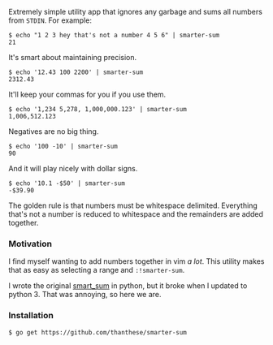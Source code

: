 Extremely simple utility app that ignores any garbage and sums all numbers from `STDIN`. For example:

    $ echo "1 2 3 hey that's not a number 4 5 6" | smarter-sum
    21

It's smart about maintaining precision.

    $ echo '12.43 100 2200' | smarter-sum
    2312.43

It'll keep your commas for you if you use them.

    $ echo '1,234 5,278, 1,000,000.123' | smarter-sum
    1,006,512.123

Negatives are no big thing.

    $ echo '100 -10' | smarter-sum
    90

And it will play nicely with dollar signs.

    $ echo '10.1 -$50' | smarter-sum
    -$39.90

The golden rule is that numbers must be whitespace delimited. Everything that's not a number is reduced to whitespace and the remainders are added together.

### Motivation

I find myself wanting to add numbers together in vim *a lot*. This utility makes that as easy as selecting a range and `:!smarter-sum`.

I wrote the original [smart_sum](https://github.com/thanthese/smart_sum) in python, but it broke when I updated to python 3. That was annoying, so here we are.

### Installation

    $ go get https://github.com/thanthese/smarter-sum
